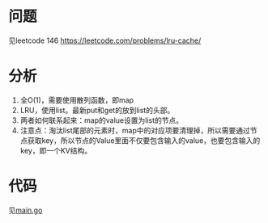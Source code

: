 # 问题

见leetcode 146 <https://leetcode.com/problems/lru-cache/>

# 分析

1. 全O(1)，需要使用散列函数，即map
2. LRU，使用list。最新put和get的放到list的头部。
3. 两者如何联系起来：map的value设置为list的节点。
4. 注意点：淘汰list尾部的元素时，map中的对应项要清理掉，所以需要通过节点获取key，所以节点的Value里面不仅要包含输入的value，也要包含输入的key，即一个KV结构。

# 代码

见[main.go](main.go)